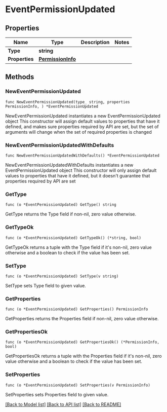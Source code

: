 # EventPermissionUpdated

## Properties

Name | Type | Description | Notes
------------ | ------------- | ------------- | -------------
**Type** | **string** |  | 
**Properties** | [**PermissionInfo**](PermissionInfo.md) |  | 

## Methods

### NewEventPermissionUpdated

`func NewEventPermissionUpdated(type_ string, properties PermissionInfo, ) *EventPermissionUpdated`

NewEventPermissionUpdated instantiates a new EventPermissionUpdated object
This constructor will assign default values to properties that have it defined,
and makes sure properties required by API are set, but the set of arguments
will change when the set of required properties is changed

### NewEventPermissionUpdatedWithDefaults

`func NewEventPermissionUpdatedWithDefaults() *EventPermissionUpdated`

NewEventPermissionUpdatedWithDefaults instantiates a new EventPermissionUpdated object
This constructor will only assign default values to properties that have it defined,
but it doesn't guarantee that properties required by API are set

### GetType

`func (o *EventPermissionUpdated) GetType() string`

GetType returns the Type field if non-nil, zero value otherwise.

### GetTypeOk

`func (o *EventPermissionUpdated) GetTypeOk() (*string, bool)`

GetTypeOk returns a tuple with the Type field if it's non-nil, zero value otherwise
and a boolean to check if the value has been set.

### SetType

`func (o *EventPermissionUpdated) SetType(v string)`

SetType sets Type field to given value.


### GetProperties

`func (o *EventPermissionUpdated) GetProperties() PermissionInfo`

GetProperties returns the Properties field if non-nil, zero value otherwise.

### GetPropertiesOk

`func (o *EventPermissionUpdated) GetPropertiesOk() (*PermissionInfo, bool)`

GetPropertiesOk returns a tuple with the Properties field if it's non-nil, zero value otherwise
and a boolean to check if the value has been set.

### SetProperties

`func (o *EventPermissionUpdated) SetProperties(v PermissionInfo)`

SetProperties sets Properties field to given value.



[[Back to Model list]](../README.md#documentation-for-models) [[Back to API list]](../README.md#documentation-for-api-endpoints) [[Back to README]](../README.md)


